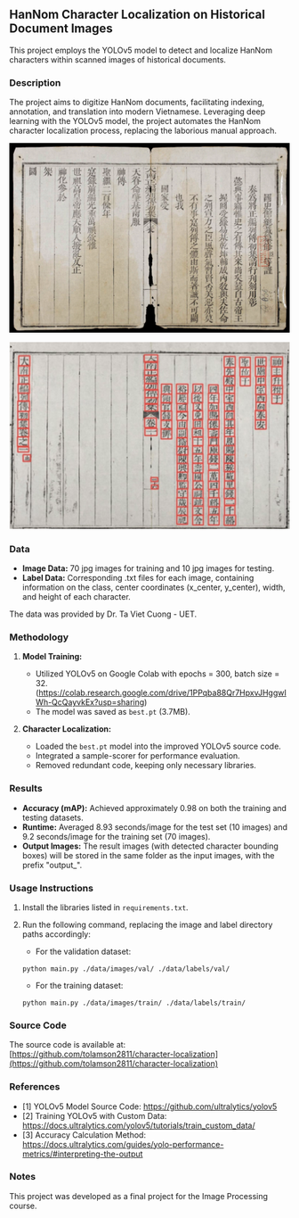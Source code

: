 ## HanNom Character Localization on Historical Document Images

This project employs the YOLOv5 model to detect and localize HanNom characters within scanned images of historical documents.

### Description

The project aims to digitize HanNom documents, facilitating indexing, annotation, and translation into modern Vietnamese. Leveraging deep learning with the YOLOv5 model, the project automates the HanNom character localization process, replacing the laborious manual approach.

![Source image](image.png)

![Example of an input image and its output characters](image-1.png)

### Data

* **Image Data:** 70 jpg images for training and 10 jpg images for testing.
* **Label Data:**  Corresponding .txt files for each image, containing information on the class, center coordinates (x_center, y_center), width, and height of each character.

The data was provided by Dr. Ta Viet Cuong - UET.

### Methodology

1. **Model Training:**
    * Utilized YOLOv5 on Google Colab with epochs = 300, batch size = 32. (https://colab.research.google.com/drive/1PPqba88Qr7HpxvJHggwIWh-QcQayvkEx?usp=sharing)
    * The model was saved as `best.pt` (3.7MB).

2. **Character Localization:**
    * Loaded the `best.pt` model into the improved YOLOv5 source code.
    * Integrated a sample-scorer for performance evaluation.
    * Removed redundant code, keeping only necessary libraries.

### Results

* **Accuracy (mAP):** Achieved approximately 0.98 on both the training and testing datasets.
* **Runtime:** Averaged 8.93 seconds/image for the test set (10 images) and 9.2 seconds/image for the training set (70 images).
* **Output Images:** The result images (with detected character bounding boxes) will be stored in the same folder as the input images, with the prefix "output_".

### Usage Instructions

1. Install the libraries listed in `requirements.txt`.
2. Run the following command, replacing the image and label directory paths accordingly:

    * For the validation dataset:
    ```
    python main.py ./data/images/val/ ./data/labels/val/ 
    ```

    * For the training dataset:
    ```
    python main.py ./data/images/train/ ./data/labels/train/
    ```

### Source Code

The source code is available at: [https://github.com/tolamson2811/character-localization](https://github.com/tolamson2811/character-localization)

### References

* [1] YOLOv5 Model Source Code: https://github.com/ultralytics/yolov5
* [2] Training YOLOv5 with Custom Data: https://docs.ultralytics.com/yolov5/tutorials/train_custom_data/
* [3] Accuracy Calculation Method: https://docs.ultralytics.com/guides/yolo-performance-metrics/#interpreting-the-output

### Notes

This project was developed as a final project for the Image Processing course.
